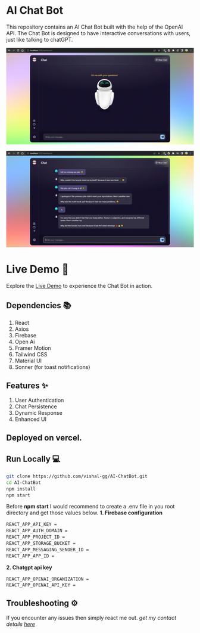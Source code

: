 # AI Chat Bot

This repository contains an AI Chat Bot built with the help of the OpenAI API. The Chat Bot is designed to have interactive conversations with users, just like talking to chatGPT.


![screenshot](https://github.com/vishal-gg/AI-ChatBot/blob/main/public/assets/preview.png?raw=true)

![screenshot2](https://github.com/vishal-gg/AI-ChatBot/blob/main/public/assets/conversation.png?raw=true)

# Live Demo 🚀
Explore the [Live Demo](https://yourchatbuddy.vercel.app) to experience the Chat Bot in action.

## Dependencies 📚
1. React
2. Axios
3. Firebase
4. Open Ai
5. Framer Motion
6. Tailwind CSS
7. Material UI
8. Sonner (for toast notifications)

## Features ✨
1. User Authentication
2. Chat Persistence
3. Dynamic Response
4. Enhanced UI

## Deployed on vercel.

## Run Locally 💻
```bash
git clone https://github.com/vishal-gg/AI-ChatBot.git
cd AI-ChatBot
npm install
npm start
```
 
Before **npm start** I would recommend to create a .env file in you root directory and get those values below.
**1. Firebase configuration**
```bash
REACT_APP_API_KEY = 
REACT_APP_AUTH_DOMAIN = 
REACT_APP_PROJECT_ID = 
REACT_APP_STORAGE_BUCKET = 
REACT_APP_MESSAGING_SENDER_ID = 
REACT_APP_APP_ID = 
```
**2. Chatgpt api key**
```shell
REACT_APP_OPENAI_ORGANIZATION = 
REACT_APP_OPENAI_API_KEY = 
```

## Troubleshooting ⚙
If you encounter any issues then simply react me out.
*get my contact details [here](https://github.com/vishal-gg/vishal-gg?tab=readme-ov-file#-connect-with-me)*